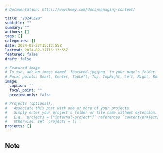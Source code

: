 ```yaml
---
# Documentation: https://wowchemy.com/docs/managing-content/

title: "20240228"
subtitle: ""
summary: ""
authors: []
tags: []
categories: []
date: 2024-02-27T15:13:55Z
lastmod: 2024-02-27T15:13:55Z
featured: false
draft: false

# Featured image
# To use, add an image named `featured.jpg/png` to your page's folder.
# Focal points: Smart, Center, TopLeft, Top, TopRight, Left, Right, BottomLeft, Bottom, BottomRight.
image:
  caption: ""
  focal_point: ""
  preview_only: false

# Projects (optional).
#   Associate this post with one or more of your projects.
#   Simply enter your project's folder or file name without extension.
#   E.g. `projects = ["internal-project"]` references `content/project/deep-learning/index.md`.
#   Otherwise, set `projects = []`.
projects: []
---
```


## Note

